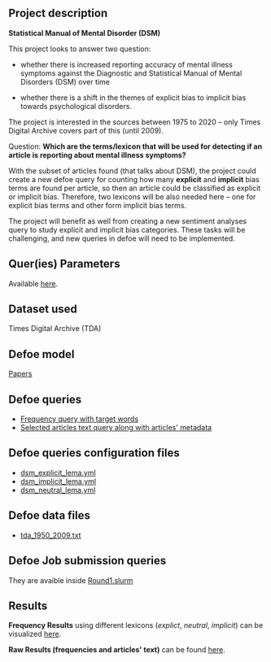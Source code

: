 
## Project description

**Statistical Manual of Mental Disorder (DSM)**

This project looks to answer two question:

- whether there is increased reporting accuracy of mental illness symptoms against the Diagnostic and Statistical Manual of Mental Disorders (DSM) over time

- whether there is a shift in the themes of explicit bias to implicit bias towards psychological disorders.

The project is interested in the sources between 1975 to 2020 – only Times Digital Archive covers part of this (until 2009). 

Question: **Which are the terms/lexicon that will be used for detecting if an article is reporting about mental illness symptoms?**  

With the subset of articles found (that talks about DSM), the project could create a new defoe query for counting how many **explicit** and **implicit** bias terms are found per article, so then an article could be classified as explicit or implicit bias.  Therefore, two lexicons will be also needed here – one for explicit bias terms  and other form implicit bias terms.  

The project will benefit as well from creating a new sentiment analyses query to study explicit and implicit bias categories.  These tasks will be challenging, and new queries in defoe will need to be implemented. 

## Quer(ies) Parameters

Available [here](./Query_Inputs.md).

## Dataset used

Times Digital Archive (TDA)

## Defoe model 

[Papers](https://github.com/defoe-code/defoe/tree/master/defoe/papers)

## Defoe queries

- [Frequency query with target words](https://github.com/defoe-code/defoe/blob/master/defoe/papers/queries/target_keysearch_by_year.py)
- [Selected articles text query along with articles' metadata](https://github.com/defoe-code/defoe/blob/master/defoe/papers/queries/target_keysearch_by_year_details.py)

## Defoe queries configuration files

- [dsm_explicit_lema.yml](https://github.com/defoe-code/defoe/blob/master/queries/dsm_explicit_lema.yml)
- [dsm_implicit_lema.yml](https://github.com/defoe-code/defoe/blob/master/queries/dsm_implicit_lema.yml)
- [dsm_neutral_lema.yml](https://github.com/defoe-code/defoe/blob/master/queries/dsm_neutral_lema.yml)

## Defoe data files

- [tda_1950_2009.txt](https://github.com/defoe-code/defoe/blob/master/others/tda_1950_2009.txt)

## Defoe Job submission queries

They are avaible inside [Round1.slurm](../../Round1.slurm)

## Results

**Frequency Results** using different lexicons (*explict*, *neutral*, *implicit*) can be visualized [here](https://github.com/defoe-code/defoe_visualization/tree/master/Round_1/Janell_Kwork). 

**Raw Results (frequencies and articles' text)** can be found [here](https://uoe.sharepoint.com/sites/DEFOE_Results/Shared%20Documents/Forms/AllItems.aspx?id=%2Fsites%2FDEFOE%5FResults%2FShared%20Documents%2FJanell%2Etar&parent=%2Fsites%2FDEFOE%5FResults%2FShared%20Documents).
